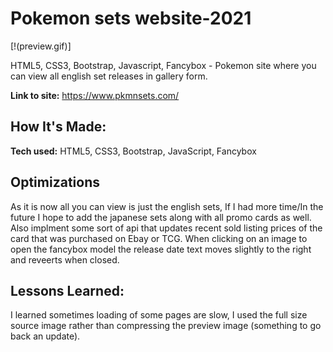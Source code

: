 # Pokemon sets website-2021

[!(preview.gif)]

HTML5, CSS3, Bootstrap, Javascript, Fancybox - Pokemon site where you can view all english set releases in gallery form.

**Link to site:**  https://www.pkmnsets.com/

## How It's Made:

**Tech used:**  HTML5, CSS3, Bootstrap, JavaScript, Fancybox

## Optimizations

As it is now all you can view is just the english sets, If I had more time/In the future I hope to add the japanese sets along with all promo cards as well. Also implment some sort of api that updates recent sold listing prices of the card that was purchased on Ebay or TCG. When clicking on an image to open the fancybox model the release date text moves slightly to the right and reveerts when closed.

## Lessons Learned:

I learned sometimes loading of some pages are slow, I used the full size source image rather than compressing the preview image (something to go back an update).